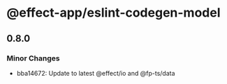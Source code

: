 # @effect-app/eslint-codegen-model

## 0.8.0

### Minor Changes

- bba14672: Update to latest @effect/io and @fp-ts/data
